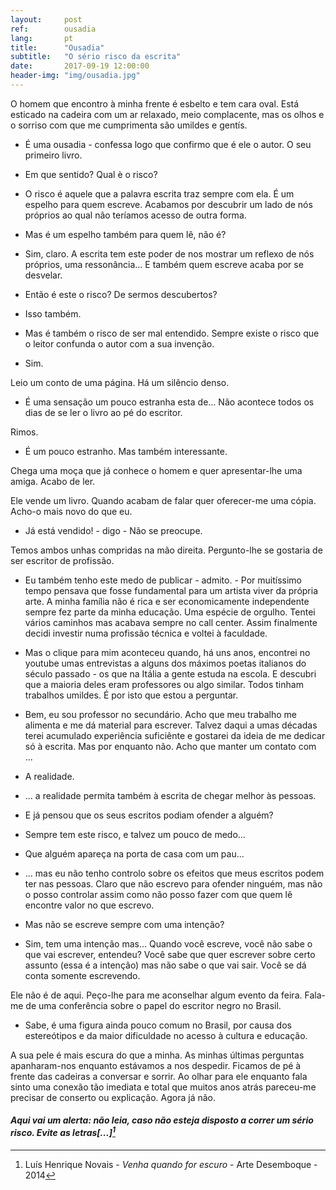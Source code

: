 ```yaml
---
layout:     post
ref:		ousadia
lang: 		pt
title:      "Ousadia"
subtitle:   "O sério risco da escrita"
date:       2017-09-19 12:00:00
header-img: "img/ousadia.jpg"
---
```


O homem que encontro à minha frente é esbelto e tem cara oval. Está esticado na cadeira com um ar relaxado, meio complacente, mas os olhos e o sorriso com que me cumprimenta são umildes e gentís.

- É uma ousadia - confessa logo que confirmo que é ele o autor. O seu primeiro livro.

- Em que sentido? Qual è o risco?

- O risco é aquele que a palavra escrita traz sempre com ela. É um espelho para quem escreve. Acabamos por descubrir um lado de nós próprios ao qual não teríamos acesso de outra forma.

- Mas é um espelho também para quem lê, não é?

- Sim, claro. A escrita tem este poder de nos mostrar um reflexo de nós próprios, uma ressonância... E também quem escreve acaba por se desvelar.

- Então é este o risco? De sermos descubertos?

- Isso também.

- Mas é também o risco de ser mal entendido. Sempre existe o risco que o leitor confunda o autor com a sua invenção.

- Sim.

Leio um conto de uma página. Há um silêncio denso. 

- É uma sensação um pouco estranha esta de... Não acontece todos os dias de se ler o livro ao pé do escritor.

Rimos.

- É um pouco estranho. Mas também interessante.

Chega uma moça que já conhece o homem e quer apresentar-lhe uma amiga. Acabo de ler.

Ele vende um livro. Quando acabam de falar quer oferecer-me uma cópia. Acho-o mais novo do que eu.

- Já está vendido! - digo - Não se preocupe.

Temos ambos unhas compridas na mão direita. Pergunto-lhe se gostaria de ser escritor de profissão.

- Eu também tenho este medo de publicar - admito. - Por muitíssimo tempo pensava que fosse fundamental para um artista viver da própria arte. A minha família não é rica e ser economicamente independente sempre fez parte da minha educação. Uma espécie de orgulho. Tentei vários caminhos mas acabava sempre no call center. Assim finalmente decidi investir numa profissão técnica e voltei à faculdade.

- Mas o clique para mim aconteceu quando, há uns anos, encontrei no youtube umas entrevistas a alguns dos máximos poetas italianos do século passado - os que na Itália a gente estuda na escola. E descubri que a maioria deles eram professores ou algo similar. Todos tinham trabalhos umildes. É por isto que estou a perguntar.

- Bem, eu sou professor no secundário. Acho que meu trabalho me alimenta e me dá material para escrever. Talvez daqui a umas décadas terei acumulado experiência suficiênte e gostarei da ideia de me dedicar só à escrita. Mas por enquanto não. Acho que manter um contato com ...

- A realidade.

- ... a realidade permita também à escrita de chegar melhor às pessoas.

- E já pensou que os seus escritos podiam ofender a alguém?

- Sempre tem este risco, e talvez um pouco de medo...

- Que alguém apareça na porta de casa com um pau...

- ... mas eu não tenho controlo sobre os efeitos que meus escritos podem ter nas pessoas. Claro que não escrevo para ofender ninguém, mas não o posso controlar assim como não posso fazer com que quem lê encontre valor no que escrevo.

- Mas não se escreve sempre com uma intenção?

- Sim, tem uma intenção mas... Quando você escreve, você não sabe o que vai escrever, entendeu? Você sabe que quer escrever sobre certo assunto (essa é a intenção) mas não sabe o que vai sair. Você se dá conta somente escrevendo.

Ele não é de aqui. Peço-lhe para me aconselhar algum evento da feira. Fala-me de uma conferência sobre o papel do escritor negro no Brasil.

- Sabe, é uma figura ainda pouco comum no Brasil, por causa dos estereótipos e da maior dificuldade no acesso à cultura e educação.

A sua pele é mais escura do que a minha. As minhas últimas perguntas apanharam-nos enquanto estávamos a nos despedir. Ficamos de pé à frente das cadeiras a conversar e sorrir. Ao olhar para ele enquanto fala sinto uma conexão tão imediata e total que muitos anos atrás pareceu-me precisar de conserto ou explicação. Agora já não.

#### *Aqui vai um alerta: não leia, caso não esteja disposto a correr um sério risco. Evite as letras[...][^quotation]*

[^quotation]: Luís Henrique Novais - *Venha quando for escuro* - Arte Desemboque - 2014